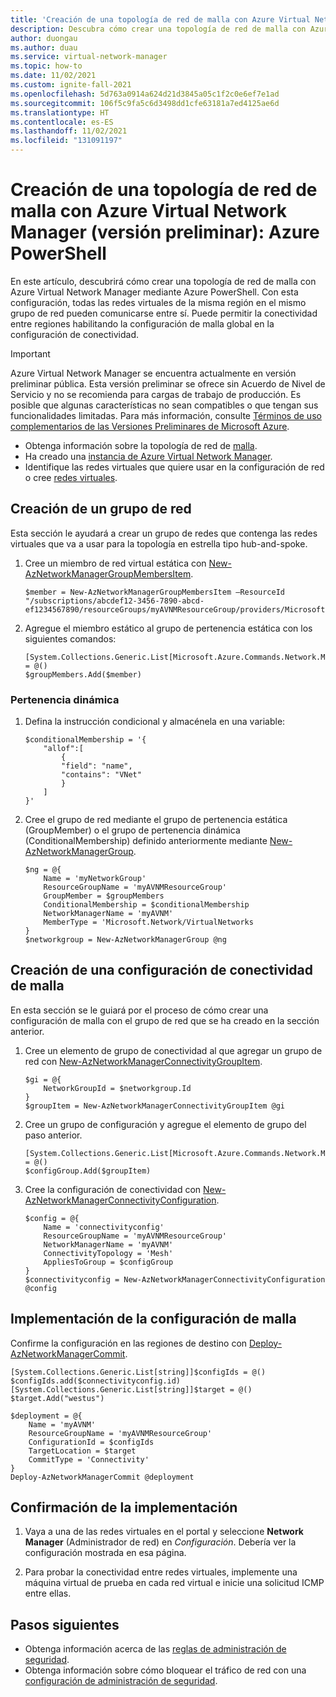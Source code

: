 ```yaml
---
title: 'Creación de una topología de red de malla con Azure Virtual Network Manager (versión preliminar): Azure PowerShell'
description: Descubra cómo crear una topología de red de malla con Azure Virtual Network Manager mediante Azure PowerShell.
author: duongau
ms.author: duau
ms.service: virtual-network-manager
ms.topic: how-to
ms.date: 11/02/2021
ms.custom: ignite-fall-2021
ms.openlocfilehash: 5d763a0914a624d21d3845a05c1f2c0e6ef7e1ad
ms.sourcegitcommit: 106f5c9fa5c6d3498dd1cfe63181a7ed4125ae6d
ms.translationtype: HT
ms.contentlocale: es-ES
ms.lasthandoff: 11/02/2021
ms.locfileid: "131091197"
---
```

# <a name="create-a-mesh-network-topology-with-azure-virtual-network-manager-preview---azure-powershell"></a>Creación de una topología de red de malla con Azure Virtual Network Manager (versión preliminar): Azure PowerShell

En este artículo, descubrirá cómo crear una topología de red de malla con Azure Virtual Network Manager mediante Azure PowerShell. Con esta configuración, todas las redes virtuales de la misma región en el mismo grupo de red pueden comunicarse entre sí. Puede permitir la conectividad entre regiones habilitando la configuración de malla global en la configuración de conectividad.

> [!IMPORTANT]
> Azure Virtual Network Manager se encuentra actualmente en versión preliminar pública.
> Esta versión preliminar se ofrece sin Acuerdo de Nivel de Servicio y no se recomienda para cargas de trabajo de producción. Es posible que algunas características no sean compatibles o que tengan sus funcionalidades limitadas.
> Para más información, consulte [Términos de uso complementarios de las Versiones Preliminares de Microsoft Azure](https://azure.microsoft.com/support/legal/preview-supplemental-terms/).

* Obtenga información sobre la topología de red de [malla](concept-connectivity-configuration.md#mesh-network-topology).
* Ha creado una [instancia de Azure Virtual Network Manager](create-virtual-network-manager-powershell.md#create-virtual-network-manager).
* Identifique las redes virtuales que quiere usar en la configuración de red o cree [redes virtuales](../virtual-network/quick-create-powershell.md).

## <a name="create-a-network-group"></a>Creación de un grupo de red

Esta sección le ayudará a crear un grupo de redes que contenga las redes virtuales que va a usar para la topología en estrella tipo hub-and-spoke.

1. Cree un miembro de red virtual estática con [New-AzNetworkManagerGroupMembersItem](/powershell/module/az.network/new-aznetworkmanagergroupmembersitem).

    ```azurepowershell-interactive
    $member = New-AzNetworkManagerGroupMembersItem –ResourceId "/subscriptions/abcdef12-3456-7890-abcd-ef1234567890/resourceGroups/myAVNMResourceGroup/providers/Microsoft.Network/virtualNetworks/VNetA"
    ```

1. Agregue el miembro estático al grupo de pertenencia estática con los siguientes comandos:

    ```azurepowershell-interactive
    [System.Collections.Generic.List[Microsoft.Azure.Commands.Network.Models.NetworkManager.PSNetworkManagerGroupMembersItem]]$groupMembers = @()  
    $groupMembers.Add($member)
    ```

### <a name="dynamic-membership"></a>Pertenencia dinámica

1. Defina la instrucción condicional y almacénela en una variable:

    ```azurepowershell-interactive
    $conditionalMembership = '{ 
        "allof":[ 
            { 
            "field": "name", 
            "contains": "VNet" 
            } 
        ] 
    }' 
    ```

1. Cree el grupo de red mediante el grupo de pertenencia estática (GroupMember) o el grupo de pertenencia dinámica (ConditionalMembership) definido anteriormente mediante [New-AzNetworkManagerGroup](/powershell/module/az.network/new-aznetworkmanagergroup).

    ```azurepowershell-interactive
    $ng = @{
        Name = 'myNetworkGroup'
        ResourceGroupName = 'myAVNMResourceGroup'
        GroupMember = $groupMembers
        ConditionalMembership = $conditionalMembership
        NetworkManagerName = 'myAVNM'
        MemberType = 'Microsoft.Network/VirtualNetworks
    }
    $networkgroup = New-AzNetworkManagerGroup @ng
    ```

## <a name="create-a-mesh-connectivity-configuration"></a>Creación de una configuración de conectividad de malla

En esta sección se le guiará por el proceso de cómo crear una configuración de malla con el grupo de red que se ha creado en la sección anterior.

1. Cree un elemento de grupo de conectividad al que agregar un grupo de red con [New-AzNetworkManagerConnectivityGroupItem](/powershell/module/az.network/new-aznetworkmanagerconnectivitygroupitem).

    ```azurepowershell-interactive
    $gi = @{
        NetworkGroupId = $networkgroup.Id
    }
    $groupItem = New-AzNetworkManagerConnectivityGroupItem @gi
    ```

1. Cree un grupo de configuración y agregue el elemento de grupo del paso anterior.

    ```azurepowershell-interactive
    [System.Collections.Generic.List[Microsoft.Azure.Commands.Network.Models.PSNetworkManagerConnectivityGroupItem]]$configGroup = @()
    $configGroup.Add($groupItem)
    ```

1. Cree la configuración de conectividad con [New-AzNetworkManagerConnectivityConfiguration](/powershell/module/az.network/new-aznetworkmanagerconnectivityconfiguration).

    ```azurepowershell-interactive
    $config = @{
        Name = 'connectivityconfig'
        ResourceGroupName = 'myAVNMResourceGroup'
        NetworkManagerName = 'myAVNM'
        ConnectivityTopology = 'Mesh'
        AppliesToGroup = $configGroup
    }
    $connectivityconfig = New-AzNetworkManagerConnectivityConfiguration @config
     ```

## <a name="deploy-the-mesh-configuration"></a>Implementación de la configuración de malla

Confirme la configuración en las regiones de destino con [Deploy-AzNetworkManagerCommit](/powershell/module/az.network/deploy-aznetworkmanagercommit).

```azurepowershell-interactive
[System.Collections.Generic.List[string]]$configIds = @()  
$configIds.add($connectivityconfig.id) 
[System.Collections.Generic.List[string]]$target = @()   
$target.Add("westus")     

$deployment = @{
    Name = 'myAVNM'
    ResourceGroupName = 'myAVNMResourceGroup'
    ConfigurationId = $configIds
    TargetLocation = $target
    CommitType = 'Connectivity'
}
Deploy-AzNetworkManagerCommit @deployment
```

## <a name="confirm-deployment"></a>Confirmación de la implementación

1. Vaya a una de las redes virtuales en el portal y seleccione **Network Manager** (Administrador de red) en *Configuración*. Debería ver la configuración mostrada en esa página.

1. Para probar la conectividad entre redes virtuales, implemente una máquina virtual de prueba en cada red virtual e inicie una solicitud ICMP entre ellas.

## <a name="next-steps"></a>Pasos siguientes

- Obtenga información acerca de las [reglas de administración de seguridad](concept-security-admins.md).
- Obtenga información sobre cómo bloquear el tráfico de red con una [configuración de administración de seguridad](how-to-block-network-traffic-powershell.md).
